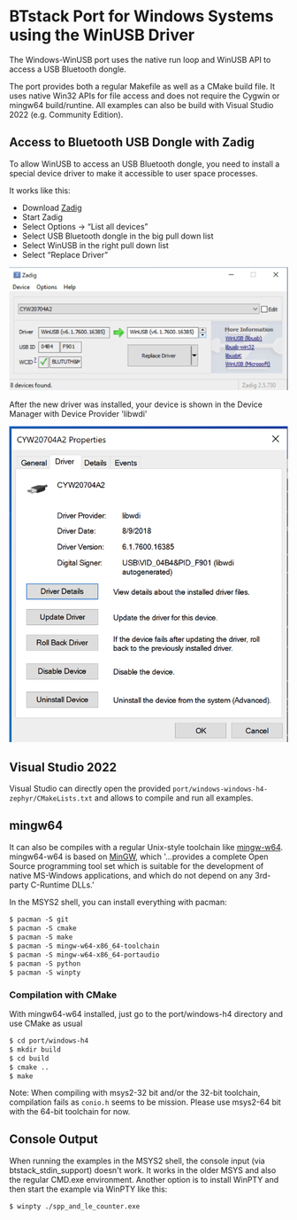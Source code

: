# BTstack Port for Windows Systems using the WinUSB Driver

The Windows-WinUSB port uses the native run loop and WinUSB API to access a USB Bluetooth dongle.

The port provides both a regular Makefile as well as a CMake build file. It uses native Win32 APIs for file access and does not require the Cygwin or mingw64 build/runtine. All examples can also be build with Visual Studio 2022 (e.g. Community Edition).

## Access to Bluetooth USB Dongle with Zadig

To allow WinUSB to access an USB Bluetooth dongle, you need to install a special device driver to make it accessible to user space processes. 

It works like this:

-  Download [Zadig](http://zadig.akeo.ie)
-  Start Zadig
-  Select Options -> “List all devices”
-  Select USB Bluetooth dongle in the big pull down list
-  Select WinUSB in the right pull down list
-  Select “Replace Driver”

![Zadig showing CYW20704A2](zadig-cyw20704.png)

After the new driver was installed, your device is shown in the Device Manager with Device Provider 'libwdi'

![Device Manager showing CYW20704A2](device-manager-cyw20704.png)

## Visual Studio 2022

Visual Studio can directly open the provided `port/windows-windows-h4-zephyr/CMakeLists.txt` and allows to compile and run all examples.

## mingw64 

It can also be compiles with a regular Unix-style toolchain like [mingw-w64](https://www.mingw-w64.org).
mingw64-w64 is based on [MinGW](https://en.wikipedia.org/wiki/MinGW), which '...provides a complete Open Source programming tool set which is suitable for the development of native MS-Windows applications, and which do not depend on any 3rd-party C-Runtime DLLs.'

In the MSYS2 shell, you can install everything with pacman:

    $ pacman -S git
    $ pacman -S cmake
    $ pacman -S make
    $ pacman -S mingw-w64-x86_64-toolchain
    $ pacman -S mingw-w64-x86_64-portaudio
    $ pacman -S python
    $ pacman -S winpty

### Compilation with CMake

With mingw64-w64 installed, just go to the port/windows-h4 directory and use CMake as usual

    $ cd port/windows-h4
    $ mkdir build
    $ cd build
    $ cmake ..
    $ make

Note: When compiling with msys2-32 bit and/or the 32-bit toolchain, compilation fails
as `conio.h` seems to be mission. Please use msys2-64 bit with the 64-bit toolchain for now.

## Console Output

When running the examples in the MSYS2 shell, the console input (via btstack_stdin_support) doesn't work. It works in the older MSYS and also the regular CMD.exe environment. Another option is to install WinPTY and then start the example via WinPTY like this:

    $ winpty ./spp_and_le_counter.exe

